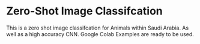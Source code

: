 # Zero-Shot Image Classifcation
This is a zero shot image classifcation for Animals within Saudi Arabia. As well as a high accuracy CNN. Google Colab Examples are ready to be used. 
